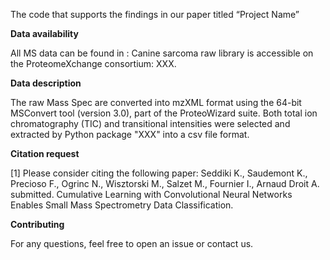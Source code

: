 The code that supports the findings in our paper titled “Project Name”

**Data availability**

All MS data can be found in : Canine sarcoma raw library is accessible on the ProteomeXchange consortium: XXX. 

**Data description**

The raw Mass Spec are converted into mzXML format using the 64-bit MSConvert tool (version 3.0), part of the ProteoWizard suite. Both total ion chromatography (TIC) and transitional intensities were selected and extracted by Python package "XXX" into a csv file format.

**Citation request**

<a id="1">[1]</a> 
Please consider citing the following paper:
Seddiki K., Saudemont K., Precioso F., Ogrinc N., Wisztorski M., Salzet M., Fournier I., Arnaud Droit A. submitted. Cumulative Learning with Convolutional Neural Networks Enables Small Mass Spectrometry Data Classification. 

**Contributing**

For any questions, feel free to open an issue or contact us.
